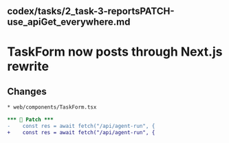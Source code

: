 ## codex/tasks/2_task-3-reportsPATCH-use_apiGet_everywhere.md

# TaskForm now posts through Next.js rewrite

## Changes
```diff
* web/components/TaskForm.tsx

*** 🔧 Patch ***
-    const res = await fetch("/api/agent-run", {
+    const res = await fetch("/api/agent-run", {
